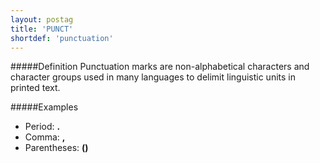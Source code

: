 ```yaml
---
layout: postag
title: 'PUNCT'
shortdef: 'punctuation'
---
```

#####Definition
Punctuation marks are non-alphabetical characters and character groups used in many languages to delimit linguistic units in printed text.

#####Examples
* Period: <b>.</b>
* Comma: <b>,</b>
* Parentheses: <b>()</b>
<!-- Interlanguage links updated Út 9. května 2023, 20:03:28 CEST -->
